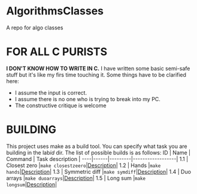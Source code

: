 # AlgorithmsClasses
A repo for algo classes

# FOR ALL C PURISTS
**I DON'T KNOW HOW TO WRITE IN C.** I have written some basic semi-safe stuff but it's like my firs time touching it.
Some things have to be clarified here:
- I assume the input is correct.
- I assume there is no one who is trying to break into my PC.
- The constructive critique is welcome

# BUILDING
This project uses make as a build tool. You can specify what task you are building in the lab*id* dir.
The list of possible builds is as follows:
 ID | Name | Command | Task description |
----|------|---------|------------------|
1.1 | Closest zero |```make closestzeero```|[Description](tasks/lab1/ClosestZero)| 
1.2 | Hands |``` make hands ```|[Description](tasks/lab1/Hands)| 
1.3 | Symmetric diff |``` make symdiff ```|[Description](tasks/lab1/SymDiff)| 
1.4 | Duo arrays |``` make duoarrays ```|[Description](tasks/lab1/DuoLists)| 
1.5 | Long sum |``` make longsum ```|[Description](tasks/lab1/LongSum)| 
